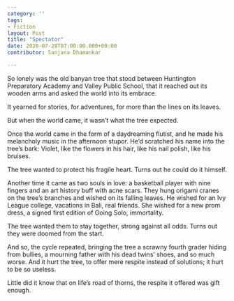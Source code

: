 ```yaml
---
category: ''
tags: 
- Fiction
layout: Post
title: "Spectator"
date: 2020-07-28T07:00:00.000+00:00
contributor: Sanjana Dhamankar

---
```

So lonely was the old banyan tree that stood between Huntington Preparatory Academy and Valley Public School, that it reached out its wooden arms and asked the world into its embrace.

It yearned for stories, for adventures, for more than the lines on its leaves.

But when the world came, it wasn’t what the tree expected.

Once the world came in the form of a daydreaming flutist, and he made his melancholy music in the afternoon stupor. He’d scratched his name into the tree’s bark: Violet, like the flowers in his hair, like his nail polish, like his bruises.

The tree wanted to protect his fragile heart. Turns out he could do it himself.

Another time it came as two souls in love: a basketball player with nine fingers and an art history buff with acne scars. They hung origami cranes on the tree’s branches and wished on its falling leaves. He wished for an Ivy League college, vacations in Bali, real friends. She wished for a new prom dress, a signed first edition of Going Solo, immortality.

The tree wanted them to stay together, strong against all odds. Turns out they were doomed from the start.

And so, the cycle repeated, bringing the tree a scrawny fourth grader hiding from bullies, a mourning father with his dead twins’ shoes, and so much worse. And it hurt the tree, to offer mere respite instead of solutions; it hurt to be so useless.

Little did it know that on life’s road of thorns, the respite it offered was gift enough.